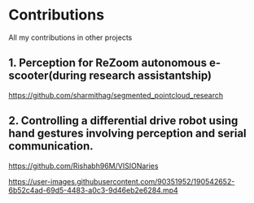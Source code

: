 # Contributions
All my contributions in other projects

## 1. Perception for ReZoom autonomous e-scooter(during research assistantship)

https://github.com/sharmithag/segmented_pointcloud_research


## 2. Controlling a differential drive robot using hand gestures involving perception and serial communication.

https://github.com/Rishabh96M/VISIONaries

https://user-images.githubusercontent.com/90351952/190542652-6b52c4ad-69d5-4483-a0c3-9d46eb2e6284.mp4

